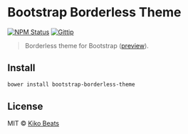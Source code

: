 # Bootstrap Borderless Theme


[![NPM Status](http://img.shields.io/npm/dm/bootswatch-bordeless-theme.svg?style=flat)](https://www.npmjs.org/package/bootswatch-bordeless-theme)
[![Gittip](http://img.shields.io/gittip/Kikobeats.svg?style=flat)](https://www.gittip.com/Kikobeats/)


> Borderless theme for Bootstrap ([preview](preview.png)).


## Install

```bash
bower install bootstrap-borderless-theme
```

## License

MIT © [Kiko Beats](http://www.kikobeats.com)


